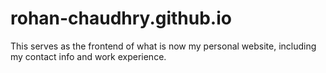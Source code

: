 # rohan-chaudhry.github.io
This serves as the frontend of what is now my personal website, including my contact info and work experience. 
